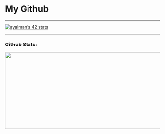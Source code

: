 # My Github

---
[![ayalman's 42 stats](https://badge42.herokuapp.com/api/stats/ayalman?privacyEmail=true)](https://github.com/JaeSeoKim/badge42)
***
<h3>Github Stats:</h3>
<img align="center" height= "250" width="700px" src="https://github-readme-stats.vercel.app/api/?username=alpardayalman&theme=blue-green" />

